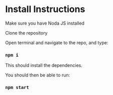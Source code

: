 # Install Instructions

Make sure you have Noda JS installed

Clone the repository

Open terminal and navigate to the repo, and type: 

### `npm i`

This should install the dependencies.

You should then be able to run:

### `npm start`